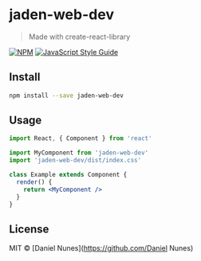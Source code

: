 # jaden-web-dev

> Made with create-react-library

[![NPM](https://img.shields.io/npm/v/jaden-web-dev.svg)](https://www.npmjs.com/package/jaden-web-dev) [![JavaScript Style Guide](https://img.shields.io/badge/code_style-standard-brightgreen.svg)](https://standardjs.com)

## Install

```bash
npm install --save jaden-web-dev
```

## Usage

```jsx
import React, { Component } from 'react'

import MyComponent from 'jaden-web-dev'
import 'jaden-web-dev/dist/index.css'

class Example extends Component {
  render() {
    return <MyComponent />
  }
}
```

## License

MIT © [Daniel Nunes](https://github.com/Daniel Nunes)
